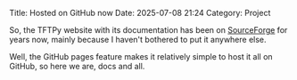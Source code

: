 Title: Hosted on GitHub now
Date: 2025-07-08 21:24
Category: Project

So, the TFTPy website with its documentation has been on
[SourceForge](http://tftpy.sf.net) for years now, mainly because I haven't
bothered to put it anywhere else.

Well, the GitHub pages feature makes it relatively simple to host it all on
GitHub, so here we are, docs and all.
